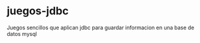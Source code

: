 # juegos-jdbc
Juegos sencillos que aplican jdbc para guardar informacion en una base de datos mysql
